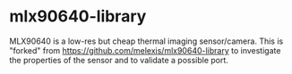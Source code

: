 # mlx90640-library
MLX90640  is a low-res but cheap thermal imaging sensor/camera. This is "forked" from  https://github.com/melexis/mlx90640-library  to investigate the properties of the sensor and to validate a possible port.

